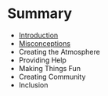 # Summary

* [Introduction](README.md)
* [Misconceptions](misconceptions.md)
* Creating the Atmosphere
* Providing Help
* Making Things Fun
* Creating Community
* Inclusion

